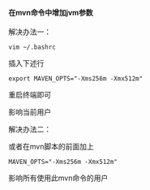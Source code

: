 
#### 在mvn命令中增加jvm参数

解决办法一：

`vim ~/.bashrc`

插入下述行

`export MAVEN_OPTS="-Xms256m -Xmx512m"`

重启终端即可

影响当前用户

解决办法二：

或者在mvn脚本的前面加上

`MAVEN_OPTS="-Xms256m -Xmx512m"`

影响所有使用此mvn命令的用户
